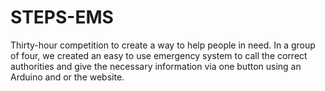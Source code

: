 # STEPS-EMS
Thirty-hour competition to create a way to help people in need. 
In a group of four, we created an easy to use emergency system 
to call the correct authorities and give the necessary information
via one button using an Arduino and or the website. 
